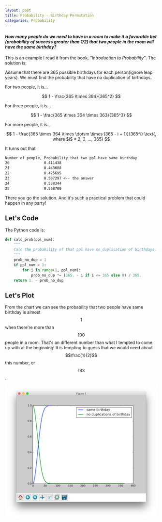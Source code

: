 ```yaml
---
layout: post
title: Probability - Birthday Permutation
categories: Probability
---
```


#### *How many people do we need to have in a room to make it a favorable bet (probability of success greater than 1/2) that two people in the room will have the same birthday?*

This is an example I read it from the book, *"Introduction to Probability"*. The solution is:

Assume that there are 365 possible birthdays for each person(ignore leap years). We must find the probability that have no duplication of birthdays.

For two people, it is...

$$
1 - \frac{365 \times 364}{365^2}
$$

For three people, it is...

$$
1 - \frac{365 \times 364 \times 363}{365^3}
$$

For more people, it is...

$$
1 - \frac{365 \times 364 \times \dotsm \times (365 - i + 1)}{365^i} \text{, where $i$ = 2, 3, ..., 365}
$$

It turns out that

```txt
Number of people, Probability that two ppl have same birthday
20                0.411438
21                0.443688
22                0.475695
23                0.507297 <-- the answer
24                0.538344
25                0.568700
```

There you go the solution. And it's such a practical problem that could happen in any party!

Let's Code
----------

The Python code is:

```python
def calc_prob(ppl_num):
    """
    Calc the probability of that ppl have no duplication of birthdays.
    """
    prob_no_dup = 1
    if ppl_num > 1:
        for i in range(1, ppl_num):
            prob_no_dup *= (365. - i if i <= 365 else 0) / 365.
    return 1. - prob_no_dup
```

Let's Plot
----------

From the chart we can see the probability that two people have same birthday is almost $$1$$ when there're more than $$100$$ people in a room. That's an different number than what I tempted to come up with at the beginning! It is tempting to guess that we would need about $$\frac{1}{2}$$ this number, or $$183$$.

![...](fig-02.png)

